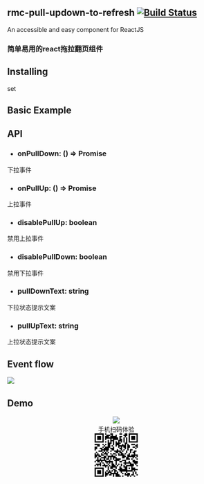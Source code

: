 ##  rmc-pull-updown-to-refresh  [![Build Status](https://travis-ci.org/eightfeet/rmc-pull-updown-to-refresh.svg?branch=master)](https://travis-ci.org/eightfeet/rmc-pull-updown-to-refresh)
An accessible and easy component for ReactJS
### 简单易用的react拖拉翻页组件

##  Installing
set
##  Basic Example

##  API
- ### onPullDown: () => Promise<any>      
下拉事件
	 
- ### onPullUp: () => Promise<any>  
上拉事件  
 
- ### disablePullUp: boolean   
禁用上拉事件  
 
- ### disablePullDown: boolean   
禁用下拉事件   
 
- ### pullDownText: string    
下拉状态提示文案   

- ### pullUpText: string    
上拉状态提示文案   

## Event flow
<img src="https://github.com/eightfeet/rmc-pull-updown-to-refresh/blob/master/src/components/PullToRefresh/flow.png?raw=true" width="500" />

## Demo
<div align="center">
    <img src="https://github.com/eightfeet/rmc-pull-updown-to-refresh/blob/master/src/components/PullToRefresh/example.gif?raw=true" width="300" />
    <br /> 
    手机扫码体验   
    <br />   <img src="https://github.com/eightfeet/rmc-pull-updown-to-refresh/blob/master/src/components/PullToRefresh/demo.png?raw=true" width="100" />  
</div>
